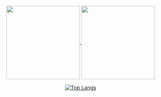 <!--
**UkiMahfuda/UkiMahfuda** is a ✨ _special_ ✨ repository because its `README.md` (this file) appears on your GitHub profile.

Here are some ideas to get you started:

- 🔭 I’m currently working on ...
- 🌱 I’m currently learning ...
- 👯 I’m looking to collaborate on ...
- 🤔 I’m looking for help with ...
- 💬 Ask me about ...
- 📫 How to reach me: ...
- 😄 Pronouns: ...
- ⚡ Fun fact: ...
-->
<!--
![Anurag's GitHub stats](https://github-readme-stats.vercel.app/api?username=ukimahfuda&show_icons=true&theme=react&hide_border=true&border_radius=15&card_width=900)
theme=react
[![GitHub Streak](https://github-readme-streak-stats.herokuapp.com?user=Uki%20Mahfuda&theme=react&hide_border=true&border_radius=15&card_width=900)](https://git.io/streak-stats)
-->
<br>
<div align="center">
  <a href="https://github.com/ukimahfuda">
  <img height=200 align="center" src="https://github-readme-stats.vercel.app/api?username=ukimahfuda&show_icons=true&theme=transparent&hide_border=true&border_radius=20&card_width=325" />
</a>
<a>
  <img height=200 align="center" src="https://github-readme-streak-stats.herokuapp.com?user=Uki%20Mahfuda&theme=transparent&hide_border=true&border_radius=20&card_width=325)]https://git.io/streak-stats" />
</a>    

  <a href="https://github.com/ukimahfuda">
    
  ![Top Langs](https://github-readme-stats.vercel.app/api/top-langs/?username=ukimahfuda&layout=compact&border_radius=20&card_width=815&theme=transparent&hide_border=true&hide=SCSS,Less,Cmake )
</a>
</div>







